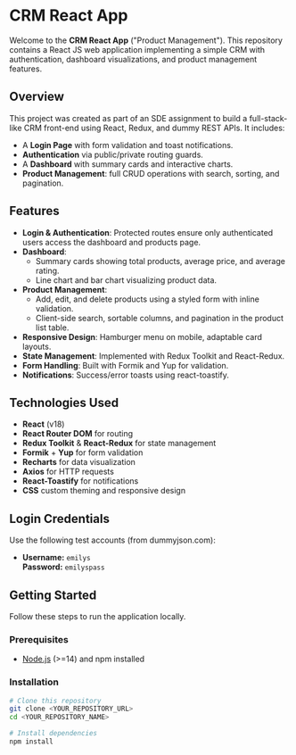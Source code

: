 # CRM React App

Welcome to the **CRM React App** ("Product Management"). This repository contains a React JS web application implementing a simple CRM with authentication, dashboard visualizations, and product management features.

## Overview

This project was created as part of an SDE assignment to build a full-stack-like CRM front-end using React, Redux, and dummy REST APIs. It includes:

- A **Login Page** with form validation and toast notifications.  
- **Authentication** via public/private routing guards.  
- A **Dashboard** with summary cards and interactive charts.  
- **Product Management**: full CRUD operations with search, sorting, and pagination.

## Features

- **Login & Authentication**: Protected routes ensure only authenticated users access the dashboard and products page.  
- **Dashboard**:  
  - Summary cards showing total products, average price, and average rating.  
  - Line chart and bar chart visualizing product data.  
- **Product Management**:  
  - Add, edit, and delete products using a styled form with inline validation.  
  - Client-side search, sortable columns, and pagination in the product list table.  
- **Responsive Design**: Hamburger menu on mobile, adaptable card layouts.  
- **State Management**: Implemented with Redux Toolkit and React-Redux.  
- **Form Handling**: Built with Formik and Yup for validation.  
- **Notifications**: Success/error toasts using react-toastify.

## Technologies Used

- **React** (v18)  
- **React Router DOM** for routing  
- **Redux Toolkit** & **React-Redux** for state management  
- **Formik** + **Yup** for form validation  
- **Recharts** for data visualization  
- **Axios** for HTTP requests  
- **React-Toastify** for notifications  
- **CSS** custom theming and responsive design  

## Login Credentials

Use the following test accounts (from dummyjson.com):

- **Username:** `emilys`  
  **Password:** `emilyspass`

## Getting Started

Follow these steps to run the application locally.

### Prerequisites

- [Node.js](https://nodejs.org/) (>=14) and npm installed

### Installation

```bash
# Clone this repository
git clone <YOUR_REPOSITORY_URL>
cd <YOUR_REPOSITORY_NAME>

# Install dependencies
npm install
